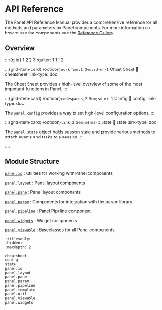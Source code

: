 # API Reference

The Panel API Reference Manual provides a comprehensive reference for
all methods and parameters on Panel components. For more information
on how to use the components see the [Reference Gallery](../reference/index).

## Overview

::::{grid} 1 2 2 3
:gutter: 1 1 1 2

:::{grid-item-card} {octicon}`workflow;2.5em;sd-mr-1` Cheat Sheet
:link: cheatsheet
:link-type: doc

The Cheat Sheet provides a high-level overview of some of the most important functions in Panel.
:::

:::{grid-item-card} {octicon}`codespaces;2.5em;sd-mr-1` Config
:link: config
:link-type: doc

The `panel.config` provides a way to set high-level configuration options.
:::

:::{grid-item-card} {octicon}`link;2.5em;sd-mr-1` State
:link: state
:link-type: doc

The `panel.state` object holds session state and provide various methods to attach events and tasks to a session.
:::

::::

## Module Structure

[`panel.io`](panel.io)
: Utilities for working with Panel components

[`panel.layout`](panel.layout)
: Panel layout components

[`panel.pane`](panel.pane)
: Panel layout components

[`panel.param`](panel.param)
: Components for integration with the param library

[`panel.pipeline`](panel.pipeline)
: Panel Pipeline component

[`panel.widgets`](panel.widgets)
: Widget components

[`panel.viewable`](panel.viewable)
: Baseclasses for all Panel components

```{toctree}
:titlesonly:
:hidden:
:maxdepth: 2

cheatsheet
config
state
panel.io
panel.layout
panel.pane
panel.param
panel.pipeline
panel.template
panel.util
panel.viewable
panel.widgets
```
